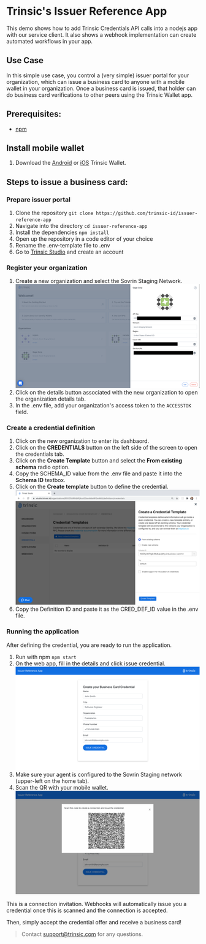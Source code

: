 # Trinsic's Issuer Reference App
This demo shows how to add Trinsic Credentials API calls into a nodejs app with our service client.
It also shows a webhook implementation can create automated workflows in your app. 

## Use Case
In this simple use case, you control a (very simple) issuer portal for your organization, which can issue a business card to anyone with a mobile wallet in your organization.
Once a business card is issued, that holder can do business card verifications to other peers using the Trinsic Wallet app. 

## Prerequisites:
- [npm](https://www.npmjs.com/get-npm)

## Install mobile wallet

1. Download the [Android](https://play.google.com/store/apps/details?id=id.streetcred.apps.mobile) or [iOS](https://apps.apple.com/us/app/trinsic-wallet/id1475160728) Trinsic Wallet.

## Steps to issue a business card: 

### Prepare issuer portal
1. Clone the repository
`git clone https://github.com/trinsic-id/issuer-reference-app`
2. Navigate into the directory
`cd issuer-reference-app`
3. Install the dependencies
`npm install`
4. Open up the repository in a code editor of your choice
5. Rename the .env-template file to .env
6. Go to <a href="https://studio.trinsic.id" target="_blank">Trinsic Studio</a> and create an account

### Register your organization
1. Create a new organization and select the Sovrin Staging Network.
![organization view](assets/orgsview.png)
2. Click on the details button associated with the new organization to open the organization details tab.
3. In the .env file, add your organization's access token to the `ACCESSTOK` field.
    
### Create a credential definition
1. Click on the new organization to enter its dashbaord.
2. Click on the **CREDENTIALS** button on the left side of the screen to open the credentials tab.
3. Click on the **Create Template** button and select the **From existing schema** radio option.
4. Copy the SCHEMA_ID value from the .env file and paste it into the **Schema ID** textbox.
5. Click on the **Create template** button to define the credential.
![studio credential view](assets/studio-credential.png)
6. Copy the Definition ID and paste it as the CRED_DEF_ID value in the .env file. 
 
### Running the application
After defining the credential, you are ready to run the application. 

1. Run with npm
`npm start`
2. On the web app, fill in the details and click issue credential.
![credential view](assets/credentialview.png)
3. Make sure your agent is configured to the Sovrin Staging network (upper-left on the home tab).
4. Scan the QR with your mobile wallet.
![qr code view](assets/qrcodeview.png)

This is a connection invitation.
Webhooks will automatically issue you a credential once this is scanned and the connection is accepted.

Then, simply accept the credential offer and receive a business card! 

> Contact <support@trinsic.com> for any questions. 


